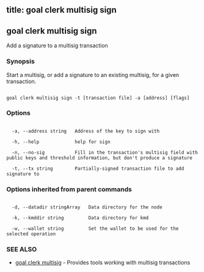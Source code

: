 title: goal clerk multisig sign
---
## goal clerk multisig sign



Add a signature to a multisig transaction



### Synopsis



Start a multisig, or add a signature to an existing multisig, for a given transaction.



```

goal clerk multisig sign -t [transaction file] -a [address] [flags]

```



### Options



```

  -a, --address string   Address of the key to sign with

  -h, --help             help for sign

  -n, --no-sig           Fill in the transaction's multisig field with public keys and threshold information, but don't produce a signature

  -t, --tx string        Partially-signed transaction file to add signature to

```



### Options inherited from parent commands



```

  -d, --datadir stringArray   Data directory for the node

  -k, --kmddir string         Data directory for kmd

  -w, --wallet string         Set the wallet to be used for the selected operation

```



### SEE ALSO



* [goal clerk multisig](../../multisig/multisig/)	 - Provides tools working with multisig transactions 



